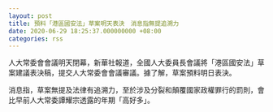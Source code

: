 ```yaml
---
layout: post
title: 預料「港區國安法」草案明天表決　消息指無提追溯力
date: 2020-06-29 18:25:37.000000000 +08:00
categories: rss
---
```


人大常委會會議明天閉幕，新華社報道，全國人大委員長會議將「港區國安法」草案建議表決稿，提交人大常委會會議審議。據了解，草案預料明日表決。

消息指，草案無提及法律有追溯力，至於涉及分裂和顛覆國家政權罪行的罰則，會比早前人大常委譚耀宗透露的年期「高好多」。
